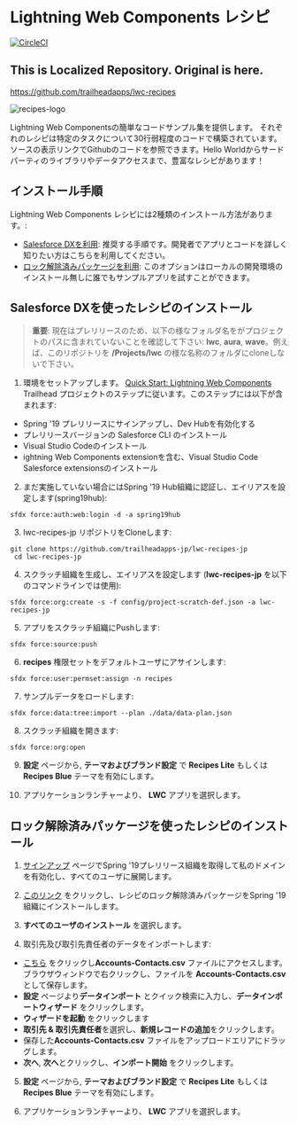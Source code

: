# Lightning Web Components レシピ

[![CircleCI](https://circleci.com/gh/trailheadapps-jp/lwc-recipes-jp.svg?style=svg)](https://circleci.com/gh/trailheadapps-jp/lwc-recipes-jp)

## This is Localized Repository. Original is here.
https://github.com/trailheadapps/lwc-recipes

![recipes-logo](recipes-logo.png)

Lightning Web Componentsの簡単なコードサンプル集を提供します。 それぞれのレシピは特定のタスクについて30行弱程度のコードで構築されています。ソースの表示リンクでGithubのコードを参照できます。Hello Worldからサードパーティのライブラリやデータアクセスまで、豊富なレシピがあります！

## インストール手順

Lightning Web Components レシピには2種類のインストール方法があります。:

- [Salesforce DXを利用](#salesforce-dxを使ったレシピのインストール): 推奨する手順です。開発者でアプリとコードを詳しく知りたい方はこちらを利用してください。
- [ロック解除済みパッケージを利用](#ロック解除済みパッケージを使ったレシピのインストール): このオプションはローカルの開発環境のインストール無しに誰でもサンプルアプリを試すことができます。

## Salesforce DXを使ったレシピのインストール

> **重要**: 現在はプレリリースのため、以下の様なフォルダ名をがプロジェクトのパスに含まれていないことを確認して下さい: **lwc**, **aura**, **wave**。例えば、このリポジトリを **/Projects/lwc** の様な名称のフォルダにcloneしないで下さい。

1. 環境をセットアップします。 [Quick Start: Lightning Web Components](https://trailhead.salesforce.com/content/learn/projects/quick-start-lightning-web-components/) Trailhead プロジェクトのステップに従います。このステップには以下が含まれます:

  - Spring '19 プレリリースにサインアップし、Dev Hubを有効化する
  - プレリリースバージョンの Salesforce CLI のインストール
  - Visual Studio Codeのインストール
  - ightning Web Components extensionを含む、Visual Studio Code Salesforce extensionsのインストール

2. まだ実施していない場合にはSpring '19 Hub組織に認証し、エイリアスを設定します(spring19hub):

  ```
  sfdx force:auth:web:login -d -a spring19hub
  ```

3. lwc-recipes-jp リポジトリをCloneします:

  ```
  git clone https://github.com/trailheadapps-jp/lwc-recipes-jp
   cd lwc-recipes-jp
  ```

4. スクラッチ組織を生成し、エイリアスを設定します (**lwc-recipes-jp** を以下のコマンドラインでは使用):

  ```
  sfdx force:org:create -s -f config/project-scratch-def.json -a lwc-recipes-jp
  ```

5. アプリをスクラッチ組織にPushします:

  ```
  sfdx force:source:push
  ```

6. **recipes** 権限セットをデフォルトユーザにアサインします:

  ```
  sfdx force:user:permset:assign -n recipes
  ```

7. サンプルデータをロードします:

  ```
  sfdx force:data:tree:import --plan ./data/data-plan.json
  ```

8. スクラッチ組織を開きます:

  ```
  sfdx force:org:open
  ```

9. **設定** ページから, **テーマおよびブランド設定** で **Recipes Lite** もしくは **Recipes Blue** テーマを有効にします。

10. アプリケーションランチャーより、 **LWC** アプリを選択します。

## ロック解除済みパッケージを使ったレシピのインストール

1. [サインアップ](https://www.salesforce.com/form/signup/prerelease-spring19/) ページでSpring '19プレリリース組織を取得して私のドメインを有効化し、すべてのユーザに展開します。

2. [このリンク](https://login.salesforce.com/packaging/installPackage.apexp?p0=04tB0000000YGYOIA4) をクリックし、レシピのロック解除済みパッケージをSpring '19組織にインストールします。

3. **すべてのユーザのインストール** を選択します。

4. 取引先及び取引先責任者のデータをインポートします:

  - [こちら](https://raw.githubusercontent.com/trailheadapps-jp/lwc-recipes-jp/master/data/Accounts-Contacts.csv) をクリックし**Accounts-Contacts.csv** ファイルにアクセスします。ブラウザウィンドウで右クリックし、ファイルを **Accounts-Contacts.csv** として保存します。
  - **設定** ページより**データインポート** とクイック検索に入力し、**データインポートウィザード** をクリックします。
  - **ウィザードを起動** をクリックします
  - **取引先 & 取引先責任者**を選択し、**新規レコードの追加**をクリックします。
  - 保存した**Accounts-Contacts.csv** ファイルをアップロードエリアにドラッグします。
  - **次へ**, **次へ**とクリックし、**インポート開始** をクリックします。

5. **設定** ページから, **テーマおよびブランド設定** で **Recipes Lite** もしくは **Recipes Blue** テーマを有効にします。

6. アプリケーションランチャーより、 **LWC** アプリを選択します。


<!-- 
## Optional Installation Instructions

This repository contains several files that are relevant if you want to integrate modern web development tooling to your Salesforce development processes, or to your continuous integration/continuous deployment processes.

### Code formatting

[Prettier](https://prettier.io/) is a code formatter used to ensure consistent formatting across your code base. To use Prettier with Visual Studio Code, install [this extension](https://marketplace.visualstudio.com/items?itemName=esbenp.prettier-vscode) from the Visual Studio Code Marketplace. The [.prettierignore](/.prettierignore) and [.prettierrc](/.prettierrc) files are provided as part of this repository to control the behavior of the Prettier formatter.

### Code linting

[ESLint](https://eslint.org/) is a popular JavaScript linting tool used to identify stylistic errors and erroneous constructs. To use ESLint with Visual Studio Code, install [this extension](https://marketplace.visualstudio.com/items?itemName=salesforce.salesforcedx-vscode-lwc) from the Visual Studio Code Marketplace. The [.eslintignore](/.eslintignore) file is provided as part of this repository to exclude specific files from the linting process in the context of Lighning Web Components development.

### Pre-commit hook

This repository also comes with a <package.json> file that makes it easy to set up a pre-commit hook that enforces code formatting and linting by running Prettier and ESLint every time you `git commit` changes.

To set up the formatting and linting pre-commit hook:

1. Install [Node.js](https://nodejs.org) if you haven't already done so
2. Run `npm install` in your project's root folder to install the ESLint and Prettier modules (Note: Mac users should verify that Xcode command line tools are installed before running this command.)

Prettier and ESLint will now run automatically every time you commit changes. The commit will fail if linting errors are detected. You can also run the formatting and linting from the command line using the following commands (check out <package.json> for the full list):

```
npm run lint:lwc
npm run prettier
```

